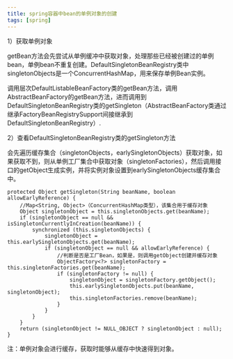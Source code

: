 ```yaml
---
title: spring容器中bean的单例对象的创建
tags: [spring]
---
```


1）获取单例对象

getBean方法会先尝试从单例缓冲中获取对象，处理那些已经被创建过的单例bean，单例bean不重复创建。DefaultSingletonBeanRegistry类中singletonObjects是一个ConcurrentHashMap，用来保存单例Bean实例。

调用层次DefaultListableBeanFactory类的getBean方法，调用AbstractBeanFactory的getBean方法，进而调用到DefaultSingletonBeanRegistry类的getSingleton（AbstractBeanFactory类通过继承FactoryBeanRegistrySupport间接继承到DefaultSingletonBeanRegistry）.

2）查看DefaultSingletonBeanRegistry类的getSingleton方法

会先遍历缓存集合（singletonObjects，earlySingletonObjects）获取对象，如果获取不到，则从单例工厂集合中获取对象（singletonFactories），然后调用接口的getObject生成实例，并将实例对象设置到earlySingletonObjects缓存集合中。

```
protected Object getSingleton(String beanName, boolean allowEarlyReference) {
    //Map<String, Object>（ConcurrentHashMap类型），该集合用于缓存对象
    Object singletonObject = this.singletonObjects.get(beanName);
    if (singletonObject == null && isSingletonCurrentlyInCreation(beanName)) {
        synchronized (this.singletonObjects) {
            singletonObject = this.earlySingletonObjects.get(beanName);
            if (singletonObject == null && allowEarlyReference) {
                //判断是否是工厂Bean，如果是，则调用getObject创建并缓存对象
                ObjectFactory<?> singletonFactory = this.singletonFactories.get(beanName);
                if (singletonFactory != null) {
                    singletonObject = singletonFactory.getObject();
                    this.earlySingletonObjects.put(beanName, singletonObject);
                    this.singletonFactories.remove(beanName);
                }
            }
        }
    }
    return (singletonObject != NULL_OBJECT ? singletonObject : null);
}
```

注：单例对象会进行缓存，获取时能够从缓存中快速得到对象。
